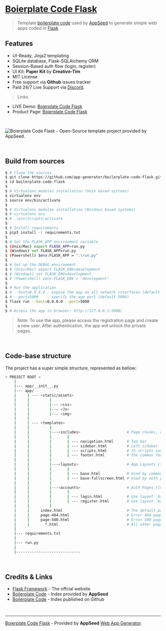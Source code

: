 # [Boierplate Code Flask](https://appseed.us/boilerplate-code/flask)

> Template [boilerplate code](https://appseed.us/boilerplate-code) used by [AppSeed](https://appseed.us) to generate simple web apps coded in [Flask](https://palletsprojects.com/p/flask/)

## Features

- UI-Ready, Jinja2 templating
- SQLite database, Flask-SQLAlchemy ORM
- Session-Based auth flow (login, register)
- UI Kit: **Paper Kit** by **Creative-Tim**
- MIT License
- Free support via **Github** issues tracker
- Paid 24/7 Live Support via [Discord](https://discord.gg/fZC6hup).

> Links

- LIVE Demo: [Boierplate Code Flask](https://boilerplate-code-flask.appseed.us/login.html)
- Product Page: [Boierplate Code Flask](https://appseed.us/boilerplate-code/flask)

<br />

![Boierplate Code Flask - Open-Source template project provided by AppSeed.](https://raw.githubusercontent.com/app-generator/boilerplate-code-flask/master/media/boilerplate-code-flask-screen.png)

<br />

## Build from sources

```bash
$ # Clone the sources
$ git clone https://github.com/app-generator/boilerplate-code-flask.git
$ cd boilerplate-code-flask
$
$ # Virtualenv modules installation (Unix based systems)
$ virtualenv env
$ source env/bin/activate
$
$ # Virtualenv modules installation (Windows based systems)
$ # virtualenv env
$ # .\env\Scripts\activate
$
$ # Install requirements
$ pip3 install -r requirements.txt
$
$ # Set the FLASK_APP environment variable
$ (Unix/Mac) export FLASK_APP=run.py
$ (Windows) set FLASK_APP=run.py
$ (Powershell) $env:FLASK_APP = ".\run.py"
$
$ # Set up the DEBUG environment
$ # (Unix/Mac) export FLASK_ENV=development
$ # (Windows) set FLASK_ENV=development
$ # (Powershell) $env:FLASK_ENV = "development"
$
$ # Run the application
$ # --host=0.0.0.0 - expose the app on all network interfaces (default 127.0.0.1)
$ # --port=5000    - specify the app port (default 5000)  
$ flask run --host=0.0.0.0 --port=5000
$
$ # Access the app in browser: http://127.0.0.1:5000/
```

> Note: To use the app, please access the registration page and create a new user. After authentication, the app will unlock the private pages.

<br />

## Code-base structure

The project has a super simple structure, represented as bellow:

```bash
< PROJECT ROOT >
    |
    |--- app/__init__.py
    |--- app/
    |     | --- <static/assets>
    |     |         |
    |     |         |--- <css>
    |     |         |--- <Js>
    |     |         |--- <img>
    |     |
    |     | --- <templates>
    |     |         |
    |     |         |---<includes>                     # Page chunks, components
    |     |         |       |
    |     |         |       | --- navigation.html      # Top bar
    |     |         |       | --- sidebar.html         # Left sidebar
    |     |         |       | --- scripts.html         # JS scripts common to all pages
    |     |         |       | --- footer.html          # The common footer
    |     |         |
    |     |         |---<layouts>                      # App Layouts (the master pages)
    |     |         |       |
    |     |         |       | --- base.html            # Used by common pages like index, UI
    |     |         |       | --- base-fullscreen.html # Used by auth pages (login, register)
    |     |         |
    |     |         |---<accounts>                     # Auth Pages (login, register)
    |     |         |       |
    |     |         |       | --- login.html           # Use layout `base-fullscreen.html`
    |     |         |       | --- register.html        # Use layout `base-fullscreen.html`  
    |     |         |
    |     |     index.html                             # The default page
    |     |     page-404.html                          # Error 404 page (page not found)
    |     |     page-500.html                          # Error 500 page (server error)
    |     |       *.html                               # All other pages provided by the UI Kit
    |
    |--- requirements.txt
    |
    |--- run.py
    |
    |-----------------------------
```

<br />

## Credits & Links

- [Flask Framework](https://www.palletsprojects.com/p/flask/) - The offcial website
- [Boilerplate Code](https://appseed.us/boilerplate-code) - Index provided by **AppSeed**
- [Boilerplate Code](https://github.com/app-generator/boilerplate-code) - Index published on Github

<br />

---
[Boierplate Code Flask](https://appseed.us/boilerplate-code/flask) - Provided by **AppSeed** [Web App Generator](https://appseed.us/app-generator).
